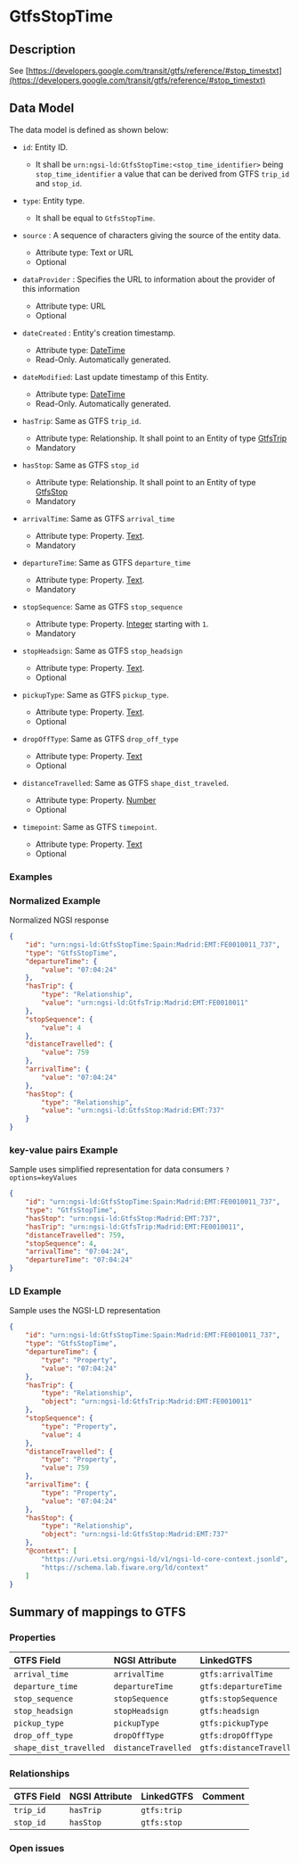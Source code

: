 # GtfsStopTime

## Description

See
[https://developers.google.com/transit/gtfs/reference/#stop_timestxt](https://developers.google.com/transit/gtfs/reference/#stop_timestxt)

## Data Model

The data model is defined as shown below:

-   `id`: Entity ID.

    -   It shall be `urn:ngsi-ld:GtfsStopTime:<stop_time_identifier>` being
        `stop_time_identifier` a value that can be derived from GTFS `trip_id`
        and `stop_id`.

-   `type`: Entity type.

    -   It shall be equal to `GtfsStopTime`.

-   `source` : A sequence of characters giving the source of the entity data.

    -   Attribute type: Text or URL
    -   Optional

-   `dataProvider` : Specifies the URL to information about the provider of this
    information

    -   Attribute type: URL
    -   Optional

-   `dateCreated` : Entity's creation timestamp.

    -   Attribute type: [DateTime](https://schema.org/DateTime)
    -   Read-Only. Automatically generated.

-   `dateModified`: Last update timestamp of this Entity.

    -   Attribute type: [DateTime](https://schema.org/DateTime)
    -   Read-Only. Automatically generated.

-   `hasTrip`: Same as GTFS `trip_id`.

    -   Attribute type: Relationship. It shall point to an Entity of type
        [GtfsTrip](../../GtfsTrip/doc/spec.md)
    -   Mandatory

-   `hasStop`: Same as GTFS `stop_id`

    -   Attribute type: Relationship. It shall point to an Entity of type
        [GtfsStop](../../GtfsStop/doc/spec.md)
    -   Mandatory

-   `arrivalTime`: Same as GTFS `arrival_time`

    -   Attribute type: Property. [Text](https://schema.org/Text).
    -   Mandatory

-   `departureTime`: Same as GTFS `departure_time`

    -   Attribute type: Property. [Text](https://schema.org/Text).
    -   Mandatory

-   `stopSequence`: Same as GTFS `stop_sequence`

    -   Attribute type: Property. [Integer](https://schema.org/Integer) starting
        with `1`.
    -   Mandatory

-   `stopHeadsign`: Same as GTFS `stop_headsign`

    -   Attribute type: Property. [Text](https://schema.org/Text).
    -   Optional

-   `pickupType`: Same as GTFS `pickup_type`.

    -   Attribute type: Property. [Text](https://schema.org/Text).
    -   Optional

-   `dropOffType`: Same as GTFS `drop_off_type`

    -   Attribute type: Property. [Text](https://schema.org/Text)
    -   Optional

-   `distanceTravelled`: Same as GTFS `shape_dist_traveled`.

    -   Attribute type: Property. [Number](https://schema.org/Number)
    -   Optional

-   `timepoint`: Same as GTFS `timepoint`.
    -   Attribute type: Property. [Text](https://schema.org/Text)
    -   Optional

### Examples

### Normalized Example

Normalized NGSI response

```json
{
    "id": "urn:ngsi-ld:GtfsStopTime:Spain:Madrid:EMT:FE0010011_737",
    "type": "GtfsStopTime",
    "departureTime": {
        "value": "07:04:24"
    },
    "hasTrip": {
        "type": "Relationship",
        "value": "urn:ngsi-ld:GtfsTrip:Madrid:EMT:FE0010011"
    },
    "stopSequence": {
        "value": 4
    },
    "distanceTravelled": {
        "value": 759
    },
    "arrivalTime": {
        "value": "07:04:24"
    },
    "hasStop": {
        "type": "Relationship",
        "value": "urn:ngsi-ld:GtfsStop:Madrid:EMT:737"
    }
}
```

### key-value pairs Example

Sample uses simplified representation for data consumers `?options=keyValues`

```json
{
    "id": "urn:ngsi-ld:GtfsStopTime:Spain:Madrid:EMT:FE0010011_737",
    "type": "GtfsStopTime",
    "hasStop": "urn:ngsi-ld:GtfsStop:Madrid:EMT:737",
    "hasTrip": "urn:ngsi-ld:GtfsTrip:Madrid:EMT:FE0010011",
    "distanceTravelled": 759,
    "stopSequence": 4,
    "arrivalTime": "07:04:24",
    "departureTime": "07:04:24"
}
```

### LD Example

Sample uses the NGSI-LD representation

```json
{
    "id": "urn:ngsi-ld:GtfsStopTime:Spain:Madrid:EMT:FE0010011_737",
    "type": "GtfsStopTime",
    "departureTime": {
        "type": "Property",
        "value": "07:04:24"
    },
    "hasTrip": {
        "type": "Relationship",
        "object": "urn:ngsi-ld:GtfsTrip:Madrid:EMT:FE0010011"
    },
    "stopSequence": {
        "type": "Property",
        "value": 4
    },
    "distanceTravelled": {
        "type": "Property",
        "value": 759
    },
    "arrivalTime": {
        "type": "Property",
        "value": "07:04:24"
    },
    "hasStop": {
        "type": "Relationship",
        "object": "urn:ngsi-ld:GtfsStop:Madrid:EMT:737"
    },
    "@context": [
        "https://uri.etsi.org/ngsi-ld/v1/ngsi-ld-core-context.jsonld",
        "https://schema.lab.fiware.org/ld/context"
    ]
}
```

## Summary of mappings to GTFS

### Properties

| GTFS Field             | NGSI Attribute      | LinkedGTFS               | Comment |
| :--------------------- | :------------------ | :----------------------- | :------ |
| `arrival_time`         | `arrivalTime`       | `gtfs:arrivalTime`       |         |
| `departure_time`       | `departureTime`     | `gtfs:departureTime`     |         |
| `stop_sequence`        | `stopSequence`      | `gtfs:stopSequence`      |         |
| `stop_headsign`        | `stopHeadsign`      | `gtfs:headsign`          |         |
| `pickup_type`          | `pickupType`        | `gtfs:pickupType`        |         |
| `drop_off_type`        | `dropOffType`       | `gtfs:dropOffType`       |         |
| `shape_dist_travelled` | `distanceTravelled` | `gtfs:distanceTravelled` |         |

### Relationships

| GTFS Field | NGSI Attribute | LinkedGTFS  | Comment |
| :--------- | :------------- | :---------- | :------ |
| `trip_id`  | `hasTrip`      | `gtfs:trip` |         |
| `stop_id`  | `hasStop`      | `gtfs:stop` |         |

### Open issues
